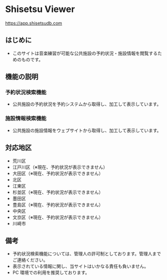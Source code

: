 # Shisetsu Viewer

https://app.shisetsudb.com

## はじめに

- このサイトは音楽練習が可能な公共施設の予約状況・施設情報を閲覧するためのものです。

## 機能の説明

### 予約状況検索機能

- 公共施設の予約状況を予約システムから取得し、加工して表示しています。

### 施設情報検索機能

- 公共施設の施設情報をウェブサイトから取得し、加工して表示しています。

## 対応地区

- 荒川区
- 江戸川区（※現在、予約状況が表示できません）
- 大田区（※現在、予約状況が表示できません）
- 北区
- 江東区
- 杉並区（※現在、予約状況が表示できません）
- 墨田区
- 豊島区（※現在、予約状況が表示できません）
- 中央区
- 文京区（※現在、予約状況が表示できません）
- 川崎市

## 備考

- 予約状況検索機能については、管理人の許可制としております。管理人までご連絡ください。
- 表示されている情報に関し、当サイトはいかなる責任も負いません。
- PC 環境での利用を推奨しております。
